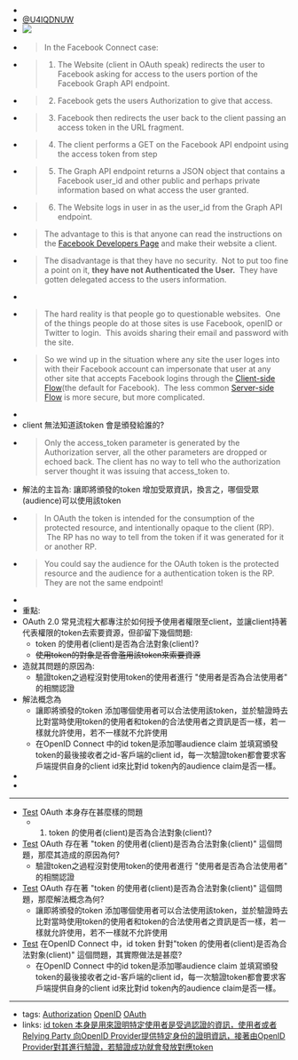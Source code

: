 - 
- [@U4IQDNUW](<@U4IQDNUW.md>)
- ![](http://3.bp.blogspot.com/-94wKvhZfIBg/TzFQpiboMsI/AAAAAAAAACw/5tR2IeI4wGo/s640/OAuth2-2.0_Diagrams+token+grant.jpg)
- > In the Facebook Connect case:
- > 1. The Website (client in OAuth speak) redirects the user to Facebook asking for access to the users portion of the Facebook Graph API endpoint.
- > 2. Facebook gets the users Authorization to give that access. 
- > 3. Facebook then redirects the user back to the client passing an access token in the URL fragment. 
- > 4. The client performs a GET on the Facebook API endpoint using the access token from step 
- > 5. The Graph API endpoint returns a JSON object that contains a Facebook user_id and other public and perhaps private information based on what access the user granted. 
- > 6. The Website logs in user in as the user_id from the Graph API endpoint.
- >The advantage to this is that anyone can read the instructions on the [Facebook Developers Page](http://developers.facebook.com/docs/authentication/) and make their website a client.
- > The disadvantage is that they have no security.  Not to put too fine a point on it, **they have not Authenticated the User.**  They have gotten delegated access to the users information.
- 
- > The hard reality is that people go to questionable websites.  One of the things people do at those sites is use Facebook, openID or Twitter to login.  This avoids sharing their email and password with the site.
- > So we wind up in the situation where any site the user loges into with their Facebook account can impersonate that user at any other site that accepts Facebook logins through the [Client-side Flow](https://developers.facebook.com/docs/authentication/[client-side-flow](<client-side-flow.md>))(the default for Facebook).  The less common [Server-side Flow](https://developers.facebook.com/docs/authentication/[server-side-flow](<server-side-flow.md>)) is more secure, but more complicated.
- 
- client 無法知道該token 會是頒發給誰的? 
- >  Only the access_token parameter is generated by the Authorization server, all the other parameters are dropped or echoed back.   The client has no way to tell who the authorization server thought it was issuing that access_token to.
- 解法的主旨為: 讓即將頒發的token 增加受眾資訊，換言之，哪個受眾(audience)可以使用該token
- > In OAuth the token is intended for the consumption of the protected resource, and intentionally opaque to the client (RP).  The RP has no way to tell from the token if it was generated for it or another RP.
- > You could say the audience for the OAuth token is the protected resource and the audience for a authentication token is the RP.   They are not the same endpoint!
- 
- 重點:
- OAuth 2.0 常見流程大都專注於如何授予使用者權限至client，並讓client持著代表權限的token去索要資源，但卻留下幾個問題:
    - token 的使用者(client)是否為合法對象(client)?
    - ~~使用token的對象是否會濫用該token來索要資源~~
- 造就其問題的原因為:
    - 驗證token之過程沒對使用token的使用者進行 "使用者是否為合法使用者" 的相關認證
- 解法概念為
    -  讓即將頒發的token 添加哪個使用者可以合法使用該token，並於驗證時去比對當時使用token的使用者和token的合法使用者之資訊是否一樣，若一樣就允許使用，若不一樣就不允許使用
    - 在OpenID Connect 中的id token是添加哪audience claim 並填寫頒發token的最後接收者之id-客戶端的client id，每一次驗證token都會要求客戶端提供自身的client id來比對id token內的audience claim是否一樣。
- 
- 
- ---
- [Test](<Test.md>) OAuth 本身存在甚麼樣的問題
    - 1. token 的使用者(client)是否為合法對象(client)?
- [Test](<Test.md>) OAuth 存在著 "token 的使用者(client)是否為合法對象(client)" 這個問題，那麼其造成的原因為何?
    - 驗證token之過程沒對使用token的使用者進行 "使用者是否為合法使用者" 的相關認證
- [Test](<Test.md>) OAuth 存在著 "token 的使用者(client)是否為合法對象(client)" 這個問題，那麼解法概念為何?
    - 讓即將頒發的token 添加哪個使用者可以合法使用該token，並於驗證時去比對當時使用token的使用者和token的合法使用者之資訊是否一樣，若一樣就允許使用，若不一樣就不允許使用
- [Test](<Test.md>) 在OpenID Connect 中，id token 針對"token 的使用者(client)是否為合法對象(client)" 這個問題，其實際做法是甚麼? 
    -  在OpenID Connect 中的id token是添加哪audience claim 並填寫頒發token的最後接收者之id-客戶端的client id，每一次驗證token都會要求客戶端提供自身的client id來比對id token內的audience claim是否一樣。
- ---
- tags: [Authorization](<Authorization.md>) [OpenID](<OpenID.md>) [OAuth](<OAuth.md>)
- links: [id token 本身是用來證明特定使用者是受過認證的資訊，使用者或者Relying Party 向OpenID Provider提供特定身份的證明資訊，接著由OpenID Provider對其進行驗證，若驗證成功就會發放對應token](<id token 本身是用來證明特定使用者是受過認證的資訊，使用者或者Relying Party 向OpenID Provider提供特定身份的證明資訊，接著由OpenID Provider對其進行驗證，若驗證成功就會發放對應token.md>)
